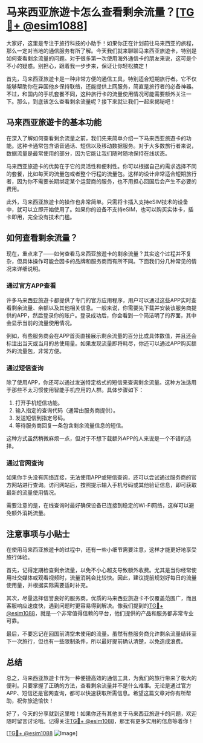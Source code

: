 # 马来西亚旅遊卡怎么查看剩余流量？[[TG💪+ @esim1088](https://t.me/s/esim1088)]

大家好，这里是专注于旅行科技的小助手！如果你正在计划前往马来西亚的旅程，那么一定对当地的通信服务有所了解。今天我们就来聊聊马来西亚旅遊卡，特别是如何查看剩余流量的问题。对于很多第一次使用海外通信卡的朋友来说，这可是个不小的疑惑。别担心，跟着我一步步来，保证让你轻松搞定！

首先，马来西亚旅遊卡是一种非常方便的通信工具，特别适合短期旅行者。它不仅能够帮助你在异国他乡保持联络，还能提供上网服务，简直是旅行者的必备神器。不过，和国内的手机套餐不同，这种旅行卡的流量使用情况可能需要额外关注一下。那么，到底该怎么查看剩余流量呢？接下来就让我们一起来揭秘吧！

## **马来西亚旅遊卡的基本功能**

在深入了解如何查看剩余流量之前，我们先来简单介绍一下马来西亚旅遊卡的功能。这种卡通常包含语音通话、短信以及移动数据服务。对于大多数旅行者来说，数据流量是最常使用的部分，因为它能让我们随时随地保持在线状态。

马来西亚旅遊卡的优势在于它的灵活性和便利性。你可以根据自己的需求选择不同的套餐，比如每天的流量包或者整个行程的流量包。这样的设计非常适合短期旅行者，因为你不需要长期绑定某个运营商的服务，也不用担心回国后会产生不必要的费用。

此外，马来西亚旅遊卡的操作也非常简单。只需将卡插入支持eSIM技术的设备中，就可以立即开始使用了。如果你的设备不支持eSIM，也可以购买实体卡，插卡即用，完全没有技术门槛。

## **如何查看剩余流量？**

现在，重点来了——如何查看马来西亚旅遊卡的剩余流量？其实这个过程并不复杂，但具体操作可能会因卡的品牌和服务商而有所不同。下面我们分几种常见的情况来详细说明。

### **通过官方APP查看**

许多马来西亚旅遊卡都提供了专门的官方应用程序，用户可以通过这些APP实时查看剩余流量、余额以及其他相关信息。一般来说，你需要先下载并安装该服务商提供的APP，然后登录你的账户。登录成功后，你会看到一个简洁明了的界面，其中会显示当前的流量使用情况。

例如，有些服务商会在APP首页直接展示剩余流量的百分比或具体数值，并且还会标注出当天或当月的总使用量。如果发现流量即将耗尽，你还可以通过APP购买额外的流量包，非常方便。

### **通过短信查询**

除了使用APP，你还可以通过发送特定格式的短信来查询剩余流量。这种方法适用于那些不太习惯使用智能手机应用的人群。具体步骤如下：

1. 打开手机短信功能。
2. 输入指定的查询代码（通常由服务商提供）。
3. 发送短信到指定号码。
4. 等待服务商回复一条包含剩余流量信息的短信。

这种方式虽然稍微麻烦一点，但对于不想下载额外APP的人来说是一个不错的选择。

### **通过官网查询**

如果你手头没有网络连接，无法使用APP或短信查询，还可以尝试通过服务商的官方网站进行查询。访问网站后，按照提示输入手机号码或其他验证信息，即可获取最新的流量使用情况。

需要注意的是，在线查询时最好确保设备已连接到稳定的Wi-Fi网络，这样可以避免额外消耗流量。

## **注意事项与小贴士**

在使用马来西亚旅遊卡的过程中，还有一些小细节需要注意，这样才能更好地享受旅行体验。

首先，记得定期检查剩余流量，以免不小心超支导致额外收费。尤其是当你经常使用社交媒体或观看视频时，流量消耗会比较快。因此，建议提前规划好每日的流量使用量，并根据实际需要适时补充。

其次，尽量选择信誉良好的服务商。优质的马来西亚旅遊卡不仅覆盖范围广，而且客服响应速度快，遇到问题时更容易得到解决。像我们提到的[TG💪+ @esim1088](https://t.me/s/esim1088)，就是一个非常值得信赖的平台，他们提供的产品和服务都非常专业可靠。

最后，不要忘记在回国前清空未使用的流量。虽然有些服务商允许剩余流量结转至下一次旅行，但也有一些限制条件，所以最好提前确认清楚，以免造成浪费。

## **总结**

总之，马来西亚旅遊卡作为一种便捷高效的通信工具，为我们的旅行带来了极大的便利。只要掌握了正确的方法，查看剩余流量并不是什么难事。无论是通过官方APP、短信还是官网查询，都可以快速获取所需信息。希望这篇文章对你有所帮助，祝你旅途愉快！

好了，今天的分享就到这里啦！如果你还有其他关于马来西亚旅遊卡的问题，欢迎随时留言讨论哦。记得关注[TG💪+ @esim1088](https://t.me/s/esim1088)，那里有更多实用的信息等着你！

[[TG💪+ @esim1088](https://t.me/s/esim1088) ![Image](https://i.postimg.cc/4NQfJmqS/Snipaste-2025-05-13-00-14-12.png)]